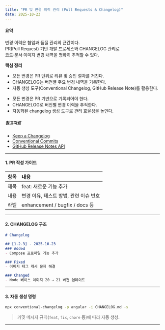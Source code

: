 ```yaml
---
title: "PR 및 변경 이력 관리 (Pull Requests & Changelog)"
date: 2025-10-23
---
```


#### 요약  
변경 이력은 협업과 품질 관리의 근간이다.  
PR(Pull Request) 기반 개발 프로세스와 CHANGELOG 관리로  
코드·문서·이미지 변경 내역을 명확히 추적할 수 있다.  

**핵심 정리**
- 모든 변경은 PR 단위로 리뷰 및 승인 절차를 거친다.  
- CHANGELOG는 버전별 주요 변경 내역을 기록한다.  
- 자동 생성 도구(Conventional Changelog, GitHub Release Note)를 활용한다.  

* 모든 변경은 PR 기반으로 기록되어야 한다.
* CHANGELOG로 버전별 변경 이력을 추적한다.
* 자동화된 changelog 생성 도구로 관리 효율성을 높인다.

##### 참고자료
- [Keep a Changelog](https://keepachangelog.com/en/1.1.0/)
- [Conventional Commits](https://www.conventionalcommits.org/)
- [GitHub Release Notes API](https://docs.github.com/en/rest/releases/releases)

---

#### 1. PR 작성 가이드
| 항목 | 내용 |
|:--|:--|
| 제목 | feat: 새로운 기능 추가 |
| 내용 | 변경 이유, 테스트 방법, 관련 이슈 번호 |
| 라벨 | enhancement / bugfix / docs 등 |

---

#### 2. CHANGELOG 구조
```markdown
# Changelog

## [1.2.3] - 2025-10-23
### Added
- Compose 프로파일 기능 추가

### Fixed
- 이미지 태그 캐시 문제 해결

### Changed
- Node 베이스 이미지 20 → 21 버전 업데이트
```

---

#### 3. 자동 생성 명령

```bash
npx conventional-changelog -p angular -i CHANGELOG.md -s
```

> 커밋 메시지 규칙(`feat`, `fix`, `chore` 등)에 따라 자동 생성.

---
